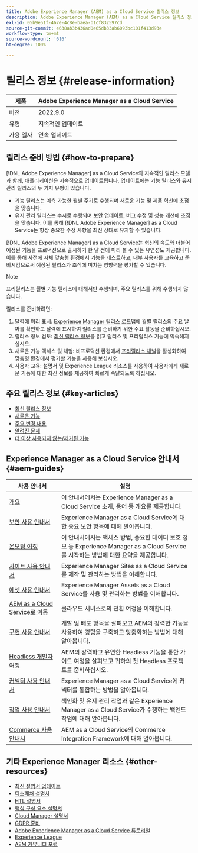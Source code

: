 ```yaml
---
title: Adobe Experience Manager (AEM) as a Cloud Service 릴리스 정보
description: Adobe Experience Manager (AEM) as a Cloud Service 릴리스 정보
exl-id: 05b9e51f-467e-4c8e-baea-b1cf832597cd
source-git-commit: e638ab3b436ad0e65db33ab6093bc101f413d93e
workflow-type: tm+mt
source-wordcount: '616'
ht-degree: 100%

---
```


# 릴리스 정보 {#release-information}

| 제품 | Adobe Experience Manager as a Cloud Service |
|---|---|
| 버전 | 2022.9.0 |
| 유형 | 지속적인 업데이트 |
| 가용 일자 | 연속 업데이트 |

## 릴리스 준비 방법 {#how-to-prepare}

[!DNL Adobe Experience Manager] as a Cloud Service의 지속적인 릴리스 모델과 함께, 애플리케이션은 지속적으로 업데이트됩니다. 업데이트에는 기능 릴리스와 유지 관리 릴리스의 두 가지 유형이 있습니다.

* 기능 릴리스는 예측 가능한 월별 주기로 수행되며 새로운 기능 및 제품 혁신에 초점을 맞춥니다.
* 유지 관리 릴리스는 수시로 수행되며 보안 업데이트, 버그 수정 및 성능 개선에 초점을 맞춥니다. 이를 통해 [!DNL Adobe Experience Manager] as a Cloud Service는 항상 중요한 수정 사항을 최신 상태로 유지할 수 있습니다.

[!DNL Adobe Experience Manager] as a Cloud Service는 혁신의 속도와 더불어 예정된 기능을 프로덕션으로 출시하기 한 달 전에 미리 볼 수 있는 유연성도 제공합니다. 이를 통해 사전에 자체 맞춤형 환경에서 기능을 테스트하고, 내부 사용자를 교육하고 준비시킴으로써 예정된 릴리스가 조직에 미치는 영향력을 평가할 수 있습니다.

>[!NOTE]
>
>프리릴리스는 월별 기능 릴리스에 대해서만 수행되며, 주요 릴리스를 위해 수행되지 않습니다.

릴리스를 준비하려면:

1. 달력에 미리 표시: [Experience Manager 릴리스 로드맵](https://experienceleague.adobe.com/docs/experience-manager-release-information/aem-release-updates/update-releases-roadmap.html#aem-as-cloud-service)에 월별 릴리스의 주요 날짜를 확인하고 달력에 표시하여 릴리스를 준비하기 위한 주요 활동을 준비하십시오.
1. 릴리스 정보 검토: [최신 릴리스 정보](/help/release-notes/release-notes-cloud/release-notes-current.md)를 읽고 릴리스 및 프리릴리스 기능에 익숙해지십시오.
1. 새로운 기능 액세스 및 체험: 비프로덕션 환경에서 [프리릴리스 채널](/help/release-notes/prerelease.md)을 활성화하여 맞춤형 환경에서 평가할 기능을 사용해 보십시오.
1. 사용자 교육: 설명서 및 Experience League 리소스를 사용하여 사용자에게 새로운 기능에 대한 최신 정보를 제공하여 빠르게 숙달되도록 하십시오.

## 주요 릴리스 정보 {#key-articles}

* [최신 릴리스 정보](/help/release-notes/release-notes-cloud/release-notes-current.md)
* [새로운 기능](what-is-new.md)
* [주요 변경 내용](aem-cloud-changes.md)
* [알려진 문제](known-issues.md)
* [더 이상 사용되지 않는/제거된 기능](deprecated-removed-features.md)

## Experience Manager as a Cloud Service 안내서 {#aem-guides}

| 사용 안내서 | 설명 |
|---|---|
| [개요](/help/overview/home.md) | 이 안내서에서는 Experience Manager as a Cloud Service 소개, 용어 등 개요를 제공합니다. |
| [보안 사용 안내서](/help/security/home.md) | Experience Manager as a Cloud Service에 대한 중요 보안 항목에 대해 알아봅니다. |
| [온보딩 여정](/help/journey-onboarding/overview.md) | 이 안내서에서는 액세스 방법, 중요한 데이터 보호 정보 등 Experience Manager as a Cloud Service를 시작하는 방법에 대한 요약을 제공합니다. |
| [사이트 사용 안내서](/help/sites-cloud/home.md) | Experience Manager Sites as a Cloud Service를 제작 및 관리하는 방법을 이해합니다. |
| [에셋 사용 안내서](/help/assets/home.md) | Experience Manager Assets as a Cloud Service를 사용 및 관리하는 방법을 이해합니다. |
| [AEM as a Cloud Service로 이동](/help/journey-migration/getting-started.md) | 클라우드 서비스로의 전환 여정을 이해합니다. |
| [구현 사용 안내서](/help/implementing/home.md) | 개발 및 배포 항목을 살펴보고 AEM의 강력한 기능을 사용하여 경험을 구축하고 맞춤화하는 방법에 대해 알아봅니다. |
| [Headless 개발자 여정](/help/journey-headless/developer/overview.md) | AEM의 강력하고 유연한 Headless 기능을 통한 가이드 여정을 살펴보고 귀하의 첫 Headless 프로젝트를 준비하십시오. |
| [커넥터 사용 안내서](/help/connectors/home.md) | Experience Manager as a Cloud Service에 커넥터를 통합하는 방법을 알아봅니다. |
| [작업 사용 안내서](/help/operations/home.md) | 색인화 및 유지 관리 작업과 같은 Experience Manager as a Cloud Service가 수행하는 백엔드 작업에 대해 알아봅니다. |
| [Commerce 사용 안내서](/help/commerce-cloud/home.md) | AEM as a Cloud Service의 Commerce Integration Framework에 대해 알아봅니다. |

## 기타 Experience Manager 리소스 {#other-resources}

* [최신 설명서 업데이트](https://experienceleague.adobe.com/docs/experience-manager-release-information/aem-release-updates/doc-updates/documentation-updates.html)
* [디스패처 설명서](/help/implementing/dispatcher/overview.md)
* [HTL 설명서](https://experienceleague.adobe.com/docs/experience-manager-htl/using/overview.html)
* [핵심 구성 요소 설명서](https://experienceleague.adobe.com/docs/experience-manager-core-components/using/introduction.html)
* [Cloud Manager 설명서](https://experienceleague.adobe.com/docs/experience-manager-cloud-service/onboarding/what-is-required/navigate-to-cloud-manager.html)
* [GDPR 준비](/help/compliance/data-privacy-and-protection-readiness/aem-readiness.md)
* [Adobe Experience Manager as a Cloud Service 튜토리얼](https://experienceleague.adobe.com/docs/experience-manager-learn/cloud-service/overview.html)
* [Experience League](https://guided.adobe.com/?promoid=K42KVXHD&amp;mv=other#solutions/experience-manager)
* [AEM 커뮤니티 포럼](https://forums.adobe.com/community/experience-cloud/marketing-cloud/experience-manager)
